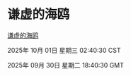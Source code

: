 # 谦虚的海鸥
[谦虚的海鸥](http://59.174.11.10:56308/qxdho/course/base/hotlink/index.php)

2025年 10月 01日 星期三 02:40:30 CST

2025年 09月 30日 星期二 18:40:30 GMT
